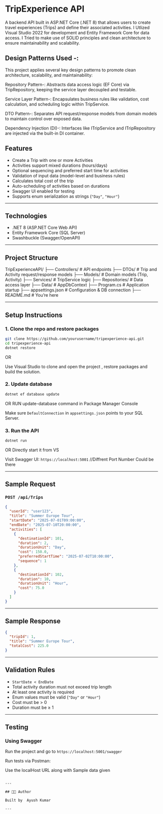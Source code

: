 # TripExperience API

A backend API built in ASP.NET Core (.NET 8) that allows users to create
 travel experiences (Trips) and define their associated activities. 
 I Utlized Visual Studio 2022 for development and Entity Framework Core for data access.
 I Tried to make use of SOLID principles and clean architecture to ensure maintainability and scalability.

 ## Design Patterns Used -:

 This project applies several key design patterns to promote clean architecture, scalability, and maintainability:

Repository Pattern-:
Abstracts data access logic (EF Core) via TripRepository, keeping the service layer decoupled and testable.

Service Layer Pattern-:
Encapsulates business rules like validation, cost calculation, and scheduling logic within TripService.

DTO Pattern-:
Separates API request/response models from domain models to maintain control over exposed data.

Dependency Injection (DI)-:
Interfaces like ITripService and ITripRepository are injected via the built-in DI container.

## Features

- Create a Trip with one or more Activities
- Activities support mixed durations (hours/days)
- Optional sequencing and preferred start time for activities
- Validation of input data (model-level and business rules)
- Calculates total cost of the trip
- Auto-scheduling of activities based on durations
- Swagger UI enabled for testing
- Supports enum serialization as strings (`"Day"`, `"Hour"`)

---

## Technologies

- .NET 8 (ASP.NET Core Web API)
- Entity Framework Core (SQL Server)
- Swashbuckle (Swagger/OpenAPI)

---

## Project Structure

TripExperienceAPI/
├── Controllers/       # API endpoints
├── DTOs/              # Trip and Activity request/response models
├── Models/            # Domain models (Trip, Activity)
├── Services/          # TripService logic
├── Repositories/      # Data access layer
├── Data/              # AppDbContext
├── Program.cs         # Application startup
├── appsettings.json   # Configuration & DB connection
├── README.md          # You’re here


---

## Setup Instructions

### 1. Clone the repo and restore packages

```bash
git clone https://github.com/yourusername/tripexperience-api.git
cd tripexperience-api
dotnet restore
```
OR 

Use Visual Studio to clone and open the project , restore packages and build the solution.

### 2. Update database

```bash
dotnet ef database update
```
OR 
RUN update-database command in Package Manager Console

Make sure `DefaultConnection` in `appsettings.json` points to your SQL Server.

### 3. Run the API

```bash
dotnet run
```
OR 
Directly start it from VS

Visit Swagger UI: `https://localhost:5001` //Diffrent Port Number Could be there

---

## Sample Request

### `POST /api/Trips`

```json
{
  "userId": "user123",
  "title": "Summer Europe Tour",
  "startDate": "2025-07-01T09:00:00",
  "endDate": "2025-07-10T20:00:00",
  "activities": [
    {
      "destinationId": 101,
      "duration": 2,
      "durationUnit": "Day",
      "cost": 150.0,
      "preferredStartTime": "2025-07-02T10:00:00",
      "sequence": 1
    },
    {
      "destinationId": 102,
      "duration": 10,
      "durationUnit": "Hour",
      "cost": 75.0
    }
  ]
}
```

---

##  Sample Response

```json
{
  "tripId": 1,
  "title": "Summer Europe Tour",
  "totalCost": 225.0
}
```

---

## Validation Rules

- `StartDate < EndDate`
- Total activity duration must not exceed trip length
- At least one activity is required
- Enum values must be valid (`"Day"` or `"Hour"`)
- Cost must be > 0
- Duration must be ≥ 1

---

## Testing

### Using Swagger

Run the project and go to `https://localhost:5001/swagger`


Run tests via Postman:

Use the localHost URL along with Sample data given
```

---

## 👨‍💻 Author

Built by  Ayush Kumar

---